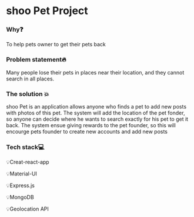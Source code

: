 # shoo Pet Project

### Why❓

To help pets owner to get their pets back

### Problem statement🔥

Many people lose their pets in places near their location, and they cannot search in all places.

### The solution 💥

shoo Pet is an application allows anyone who finds a pet to add new posts with photos of this pet. The system will add the location of the pet fonder, so anyone can decide where he wants to search exactly for his pet to get it back. The system ensue giving rewards to the pet founder, so this will encourge pets founder to create new accounts and add new posts

### Tech stack💻

💡Creat-react-app 

💡Material-UI 

💡Express.js 

💡MongoDB

💡Geolocation API
